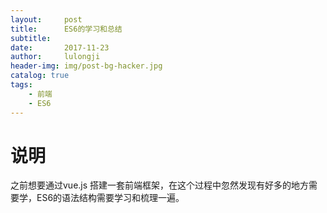 ```yaml
---
layout:     post
title:      ES6的学习和总结
subtitle:   
date:       2017-11-23
author:     lulongji
header-img: img/post-bg-hacker.jpg
catalog: true
tags:
    - 前端
    - ES6
---
```



# 说明
之前想要通过vue.js 搭建一套前端框架，在这个过程中忽然发现有好多的地方需要学，ES6的语法结构需要学习和梳理一遍。










